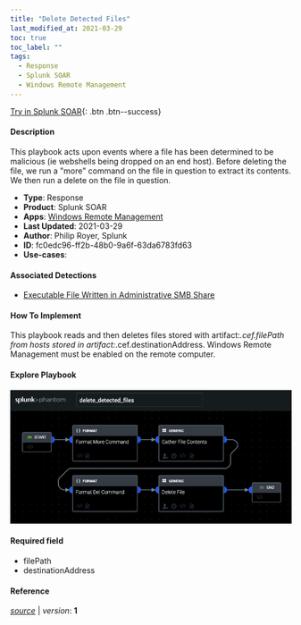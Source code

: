 ```yaml
---
title: "Delete Detected Files"
last_modified_at: 2021-03-29
toc: true
toc_label: ""
tags:
  - Response
  - Splunk SOAR
  - Windows Remote Management
---
```


[Try in Splunk SOAR](https://www.splunk.com/en_us/software/splunk-security-orchestration-and-automation.html){: .btn .btn--success}

#### Description

This playbook acts upon events where a file has been determined to be malicious (ie webshells being dropped on an end host). Before deleting the file, we run a &#34;more&#34; command on the file in question to extract its contents. We then run a delete on the file in question.

- **Type**: Response
- **Product**: Splunk SOAR
- **Apps**: [Windows Remote Management](https://splunkbase.splunk.com/apps?keyword=windows+remote+management&filters=product%3Asoar)
- **Last Updated**: 2021-03-29
- **Author**: Philip Royer, Splunk
- **ID**: fc0edc96-ff2b-48b0-9a6f-63da6783fd63
- **Use-cases**:

#### Associated Detections






























































































































































































































































































































































































































* [Executable File Written in Administrative SMB Share](/endpoint/f63c34fe-a435-11eb-935a-acde48001122/)

































































































































































































































































































































































































































































































































































































































































































































































































































































































































































































































































































































































































#### How To Implement
This playbook reads and then deletes files stored with artifact:*.cef.filePath from hosts stored in artifact:*.cef.destinationAddress. Windows Remote Management must be enabled on the remote computer.


#### Explore Playbook

![explore](https://raw.githubusercontent.com/splunk/security_content/develop/playbooks/delete_detected_files.png)

#### Required field
* filePath
* destinationAddress


#### Reference



[*source*](https://github.com/splunk/security_content/tree/develop/playbooks/delete_detected_files.yml) \| *version*: **1**